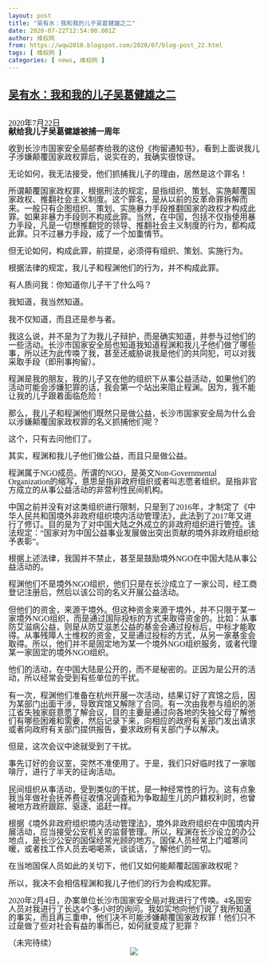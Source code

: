 ```yaml
---
layout: post
title: "吴有水：我和我的儿子吴葛健雄之二"
date: 2020-07-22T12:54:00.001Z
author: 维权网
from: https://wqw2010.blogspot.com/2020/07/blog-post_22.html
tags: [ 维权网 ]
categories: [ news, 维权网 ]
---
```

<!--1595422440001-->
[吴有水：我和我的儿子吴葛健雄之二](https://wqw2010.blogspot.com/2020/07/blog-post_22.html)
------

<div>
<div dir="ltr" style="text-align: left;" trbidi="on"><a name='more'></a><br /><div class="MsoNormal"><span lang="EN-US" style="font-family: 宋体; font-size: 12.0pt; line-height: 107%;">2020</span><span style="font-family: 宋体; font-size: 12.0pt; line-height: 107%;">年<span lang="EN-US">7</span>月<span lang="EN-US">22</span>日<span lang="EN-US"><o:p></o:p></span></span></div><div class="MsoNormal"><b><span style="font-family: 宋体; font-size: 12.0pt; line-height: 107%;">献给我儿子吴葛健雄被捕一周年<span lang="EN-US"><o:p></o:p></span></span></b></div><div class="MsoNormal"><br /></div><div class="MsoNormal"><span style="font-family: 宋体; font-size: 12.0pt; line-height: 107%;">收到长沙市国家安全局邮寄给我的这份《拘留通知书》，看到上面说我儿子涉嫌颠覆国家政权罪后，说实在的，我确实很惊讶。<span lang="EN-US"><o:p></o:p></span></span></div><div class="MsoNormal"><br /></div><div class="MsoNormal"><span style="font-family: 宋体; font-size: 12.0pt; line-height: 107%;">无论如何，我无法接受，他们抓捕我儿子的理由，居然是这个罪名！<span lang="EN-US"><o:p></o:p></span></span></div><div class="MsoNormal"><br /></div><div class="MsoNormal"><span style="font-family: 宋体; font-size: 12.0pt; line-height: 107%;">所谓颠覆国家政权罪，根据刑法的规定，是指组织、策划、实施颠覆国家政权、推翻社会主义制度。这个罪名，是从以前的反革命罪拆解而来。一般只有企图组织、策划、实施暴力手段推翻国家的政权才构成此罪。如果非暴力手段则不构成此罪。当然，在中国，包括不仅指使用暴力手段，凡是一切想推翻党的领导、推翻社会主义制度的行为，都构成此罪。只不过暴力手段，成了一个加重情节。<span lang="EN-US"><o:p></o:p></span></span></div><div class="MsoNormal"><br /></div><div class="MsoNormal"><span style="font-family: 宋体; font-size: 12.0pt; line-height: 107%;">但无论如何，构成此罪，前提是，必须得有组织、策划、实施行为。<span lang="EN-US"><o:p></o:p></span></span></div><div class="MsoNormal"><br /></div><div class="MsoNormal"><span style="font-family: 宋体; font-size: 12.0pt; line-height: 107%;">根据法律的规定，我儿子和程渊他们的行为，并不构成此罪。<span lang="EN-US"><o:p></o:p></span></span></div><div class="MsoNormal"><br /></div><div class="MsoNormal"><span style="font-family: 宋体; font-size: 12.0pt; line-height: 107%;">有人质问我：你知道你儿子干了什么吗？<span lang="EN-US"><o:p></o:p></span></span></div><div class="MsoNormal"><br /></div><div class="MsoNormal"><span style="font-family: 宋体; font-size: 12.0pt; line-height: 107%;">我知道，我当然知道。<span lang="EN-US"><o:p></o:p></span></span></div><div class="MsoNormal"><br /></div><div class="MsoNormal"><span style="font-family: 宋体; font-size: 12.0pt; line-height: 107%;">我不仅知道，而且还是参与者。<span lang="EN-US"><o:p></o:p></span></span></div><div class="MsoNormal"><br /></div><div class="MsoNormal"><span style="font-family: 宋体; font-size: 12.0pt; line-height: 107%;">我这么说，并不是为了为我儿子辩护，而是确实知道，并参与过他们的一些活动。长沙市国家安全局也知道我知道程渊和我儿子他们做了哪些事，所以还为此传唤了我，甚至还威胁说我是他们的共同犯，可以对我采取手段（即刑事拘留）。<span lang="EN-US"><o:p></o:p></span></span></div><div class="MsoNormal"><br /></div><div class="MsoNormal"><span style="font-family: 宋体; font-size: 12.0pt; line-height: 107%;">程渊是我的朋友，我的儿子又在他的组织下从事公益活动，如果他们的活动可能会涉嫌犯罪的话，我会第一个站出来阻止程渊。因为，我不能让我的儿子跟着面临危险！<span lang="EN-US"><o:p></o:p></span></span></div><div class="MsoNormal"><br /></div><div class="MsoNormal"><span style="font-family: 宋体; font-size: 12.0pt; line-height: 107%;">那么，我儿子和程渊他们既然只是做公益，长沙市国家安全局为什么会以涉嫌颠覆国家政权罪的名义抓捕他们呢？<span lang="EN-US"><o:p></o:p></span></span></div><div class="MsoNormal"><br /></div><div class="MsoNormal"><span style="font-family: 宋体; font-size: 12.0pt; line-height: 107%;">这个，只有去问他们了。<span lang="EN-US"><o:p></o:p></span></span></div><div class="MsoNormal"><br /></div><div class="MsoNormal"><span style="font-family: 宋体; font-size: 12.0pt; line-height: 107%;">其实，程渊和我儿子他们做公益，而且只是做公益。<span lang="EN-US"><o:p></o:p></span></span></div><div class="MsoNormal"><br /></div><div class="MsoNormal"><span style="font-family: 宋体; font-size: 12.0pt; line-height: 107%;">程渊属于<span lang="EN-US">NGO</span>成员。所谓的<span lang="EN-US">NGO</span>，是英文<span lang="EN-US">Non-Governmental Organization</span>的缩写，意思是指非政府组织或者叫志愿者组织。是指非官方成立的从事公益活动的非营利性民间机构。<span lang="EN-US"><o:p></o:p></span></span></div><div class="MsoNormal"><br /></div><div class="MsoNormal"><span style="font-family: 宋体; font-size: 12.0pt; line-height: 107%;">中国之前并没有对这类组织进行限制，只是到了<span lang="EN-US">2016</span>年，才制定了《中华人民共和国境外非政府组织境内活动管理法》，此法到了<span lang="EN-US">2017</span>年又进行了修订。目的是为了对中国大陆之外成立的非政府组织进行管控。该法规定：“国家对为中国公益事业发展做出突出贡献的境外非政府组织给予表彰”。<span lang="EN-US"><o:p></o:p></span></span></div><div class="MsoNormal"><br /></div><div class="MsoNormal"><span style="font-family: 宋体; font-size: 12.0pt; line-height: 107%;">根据上述法律，我国并不禁止，甚至是鼓励境外<span lang="EN-US">NGO</span>在中国大陆从事公益活动的。<span lang="EN-US"><o:p></o:p></span></span></div><div class="MsoNormal"><br /></div><div class="MsoNormal"><span style="font-family: 宋体; font-size: 12.0pt; line-height: 107%;">程渊他们不是境外<span lang="EN-US">NGO</span>组织，他们只是在长沙成立了一家公司，经工商登记注册后，然后以该公司的名义开展公益活动。<span lang="EN-US"><o:p></o:p></span></span></div><div class="MsoNormal"><br /></div><div class="MsoNormal"><span style="font-family: 宋体; font-size: 12.0pt; line-height: 107%;">但他们的资金，来源于境外。但这种资金来源于境外，并不只限于某一家境外<span lang="EN-US">NGO</span>组织，而是通过国际投标的方式来取得资金的。比如：从事防艾滋病公益，则是从防艾滋恙公益的基金会通过投标后，中标才能取得。从事残障人士维权的资金，又是通过投标的方式，从另一家基金会取得。所以，他们并不是固定地为某一个境外<span lang="EN-US">NGO</span>组织服务，或者代理某一家固定的境外<span lang="EN-US">NGO</span>组织。<span lang="EN-US"><o:p></o:p></span></span></div><div class="MsoNormal"><br /></div><div class="MsoNormal"><span style="font-family: 宋体; font-size: 12.0pt; line-height: 107%;">他们的活动，在中国大陆是公开的，而不是秘密的。正因为是公开的活动，所以经常会受到有些单位的干扰。<span lang="EN-US"><o:p></o:p></span></span></div><div class="MsoNormal"><br /></div><div class="MsoNormal"><span style="font-family: 宋体; font-size: 12.0pt; line-height: 107%;">有一次，程渊他们准备在杭州开展一次活动，结果订好了宾馆之后，因为某部门出面干涉，导致宾馆又解除了合同。有一次由我参与组织的浙江省失独家庭意愿了解会议，目的主要是通过向各地的失独父母了解他们有哪些困难和需要，然后记录下来，向相应的政府有关部门发出请求或者向政府有关部门提供报告，要求政府有关部门予以解决。<span lang="EN-US"><o:p></o:p></span></span></div><div class="MsoNormal"><br /></div><div class="MsoNormal"><span style="font-family: 宋体; font-size: 12.0pt; line-height: 107%;">但是，这次会议中途就受到了干扰。<span lang="EN-US"><o:p></o:p></span></span></div><div class="MsoNormal"><br /></div><div class="MsoNormal"><span style="font-family: 宋体; font-size: 12.0pt; line-height: 107%;">事先订好的会议室，突然不准使用了。于是，我们只好临时找了一家咖啡厅，进行了半天的征询活动。<span lang="EN-US"><o:p></o:p></span></span></div><div class="MsoNormal"><br /></div><div class="MsoNormal"><span style="font-family: 宋体; font-size: 12.0pt; line-height: 107%;">民间组织从事活动，受到类似的干扰，是一种经常性的行为。这有点象我当年做社会抚养费征收情况调查和为争取超生儿的户籍权利时，也曾被地方政府跟踪、驱逐、追赶一样。<span lang="EN-US"><o:p></o:p></span></span></div><div class="MsoNormal"><br /></div><div class="MsoNormal"><span style="font-family: 宋体; font-size: 12.0pt; line-height: 107%;">根据《境外非政府组织境内活动管理法》，境外非政府组织在中国境内开展活动，应当接受公安机关的监督管理。所以，程渊在长沙设立的办公地点，是长沙公安的国保经常光顾的地方。国保人员经常上门嘘寒问暖，或者找工作人员去喝喝茶，谈谈话，了解他们的一切。<span lang="EN-US"><o:p></o:p></span></span></div><div class="MsoNormal"><br /></div><div class="MsoNormal"><span style="font-family: 宋体; font-size: 12.0pt; line-height: 107%;">在当地国保人员如此的关切下，他们又如何能颠覆起国家政权呢？<span lang="EN-US"><o:p></o:p></span></span></div><div class="MsoNormal"><br /></div><div class="MsoNormal"><span style="font-family: 宋体; font-size: 12.0pt; line-height: 107%;">所以，我决不会相信程渊和我儿子他们的行为会构成犯罪。<span lang="EN-US"><o:p></o:p></span></span></div><div class="MsoNormal"><br /></div><div class="MsoNormal"><span lang="EN-US" style="font-family: 宋体; font-size: 12.0pt; line-height: 107%;">2020</span><span style="font-family: 宋体; font-size: 12.0pt; line-height: 107%;">年<span lang="EN-US">2</span>月<span lang="EN-US">4</span>日，办案单位长沙市国家安全局对我进行了传唤。<span lang="EN-US">4</span>名国安人员对我进行了长达<span lang="EN-US">4</span>个多小时的询问。我如实地向他们说了我所知道的事实，而且再三重申，他们决不可能涉嫌颠覆国家政权罪！他们只不过是做了些对社会有益的事而已，如何就变成了犯罪？<span lang="EN-US"><o:p></o:p></span></span></div><div class="MsoNormal"><br /></div><div class="MsoNormal"><span style="font-family: 宋体; font-size: 12.0pt; line-height: 107%;">（未完待续）<span lang="EN-US"><o:p></o:p></span></span></div><div class="separator" style="clear: both; text-align: center;"><a href="https://1.bp.blogspot.com/-sUhgOiqLKR8/Xxg3Lzj9GiI/AAAAAAABrFE/C803r26V9Z4lCArFnadtgM0dkWFaXHVUACLcBGAsYHQ/s1600/photo_2020-07-22_20-29-55.jpg" imageanchor="1" style="margin-left: 1em; margin-right: 1em;"><img border="0" data-original-height="245" data-original-width="492" src="https://1.bp.blogspot.com/-sUhgOiqLKR8/Xxg3Lzj9GiI/AAAAAAABrFE/C803r26V9Z4lCArFnadtgM0dkWFaXHVUACLcBGAsYHQ/s1600/photo_2020-07-22_20-29-55.jpg" /></a></div></div>
</div>
